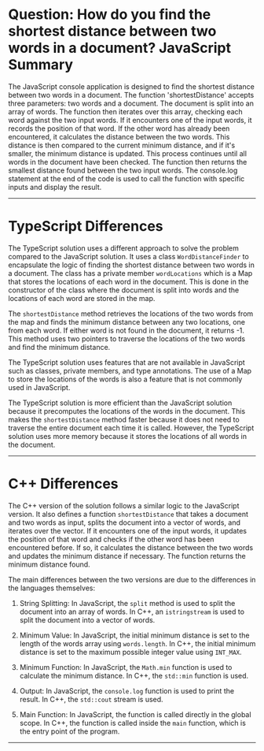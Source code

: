# Question: How do you find the shortest distance between two words in a document? JavaScript Summary

The JavaScript console application is designed to find the shortest distance between two words in a document. The function 'shortestDistance' accepts three parameters: two words and a document. The document is split into an array of words. The function then iterates over this array, checking each word against the two input words. If it encounters one of the input words, it records the position of that word. If the other word has already been encountered, it calculates the distance between the two words. This distance is then compared to the current minimum distance, and if it's smaller, the minimum distance is updated. This process continues until all words in the document have been checked. The function then returns the smallest distance found between the two input words. The console.log statement at the end of the code is used to call the function with specific inputs and display the result.

---

# TypeScript Differences

The TypeScript solution uses a different approach to solve the problem compared to the JavaScript solution. It uses a class `WordDistanceFinder` to encapsulate the logic of finding the shortest distance between two words in a document. The class has a private member `wordLocations` which is a Map that stores the locations of each word in the document. This is done in the constructor of the class where the document is split into words and the locations of each word are stored in the map.

The `shortestDistance` method retrieves the locations of the two words from the map and finds the minimum distance between any two locations, one from each word. If either word is not found in the document, it returns -1. This method uses two pointers to traverse the locations of the two words and find the minimum distance.

The TypeScript solution uses features that are not available in JavaScript such as classes, private members, and type annotations. The use of a Map to store the locations of the words is also a feature that is not commonly used in JavaScript.

The TypeScript solution is more efficient than the JavaScript solution because it precomputes the locations of the words in the document. This makes the `shortestDistance` method faster because it does not need to traverse the entire document each time it is called. However, the TypeScript solution uses more memory because it stores the locations of all words in the document.

---

# C++ Differences

The C++ version of the solution follows a similar logic to the JavaScript version. It also defines a function `shortestDistance` that takes a document and two words as input, splits the document into a vector of words, and iterates over the vector. If it encounters one of the input words, it updates the position of that word and checks if the other word has been encountered before. If so, it calculates the distance between the two words and updates the minimum distance if necessary. The function returns the minimum distance found.

The main differences between the two versions are due to the differences in the languages themselves:

1. String Splitting: In JavaScript, the `split` method is used to split the document into an array of words. In C++, an `istringstream` is used to split the document into a vector of words.

2. Minimum Value: In JavaScript, the initial minimum distance is set to the length of the words array using `words.length`. In C++, the initial minimum distance is set to the maximum possible integer value using `INT_MAX`.

3. Minimum Function: In JavaScript, the `Math.min` function is used to calculate the minimum distance. In C++, the `std::min` function is used.

4. Output: In JavaScript, the `console.log` function is used to print the result. In C++, the `std::cout` stream is used.

5. Main Function: In JavaScript, the function is called directly in the global scope. In C++, the function is called inside the `main` function, which is the entry point of the program.

---
